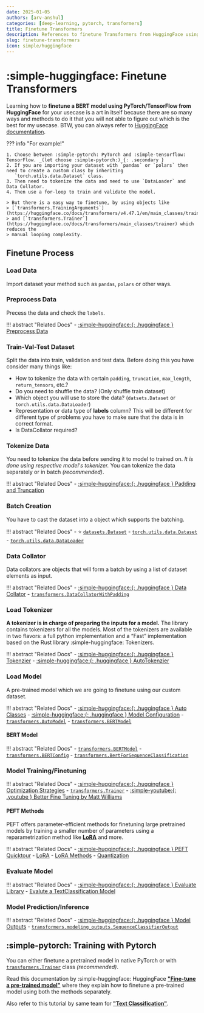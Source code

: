 ```yaml
---
date: 2025-01-05
authors: [arv-anshul]
categories: [deep-learning, pytorch, transformers]
title: Finetune Transformers
description: References to finetune Transformers from HuggingFace using Pytorch or TensorFlow.
slug: finetune-transformers
icon: simple/huggingface
---
```


# :simple-huggingface: Finetune Transformers

Learning how to **finetune a BERT model using PyTorch/TensorFlow from HuggingFace** for your usecase is a art in itself
because there are so many ways and methods to do it that you will not able to figure out which is the best for my
usecase. BTW, you can always refer to [HuggingFace documentation](https://huggingface.co/docs/transformers/training).

??? info "For example!"

    1. Choose between :simple-pytorch: PyTorch and :simple-tensorflow: TensorFlow. _(let choose :simple-pytorch:)_{: .secondary }
    2. If you are importing your dataset with `pandas` or `polars` then need to create a custom class by inheriting
       `torch.utils.data.Dataset` class.
    3. Then need to tokenize the data and need to use `DataLoader` and Data Collator.
    4. Then use a for-loop to train and validate the model.

    > But there is a easy way to finetune, by using objects like
    > [`transformers.TrainingArguments`](https://huggingface.co/docs/transformers/v4.47.1/en/main_classes/trainer#transformers.TrainingArguments)
    > and [`transformers.Trainer`](https://huggingface.co/docs/transformers/main_classes/trainer) which reduces the
    > manual looping complexity.

<!-- more -->

## Finetune Process

### Load Data

Import dataset your method such as `pandas`, `polars` or other ways.

### Preprocess Data

Precess the data and check the `labels`.

!!! abstract "Related Docs"
    - [:simple-huggingface:{: .huggingface } Preprocess Data](https://huggingface.co/docs/transformers/v4.47.1/en/preprocessing)

### Train-Val-Test Dataset

Split the data into train, validation and test data. Before doing this you have consider many things like:

- How to tokenize the data with certain `padding`, `truncation`, `max_length`, `return_tensors`, etc.?
- Do you need to shuffle the data? (Only shuffle train dataset)
- Which object you will use to store the data? (`datsets.Dataset` or `torch.utils.data.DataLoader`)
- Representation or data type of **labels** column? This will be different for different type of problems you have to
  make sure that the data is in correct format.
- Is DataCollator required?

### Tokenize Data

You need to tokenize the data before sending it to model to trained on. _It is done using  respective model's tokenizer._
You can tokenize the data separately or in batch _(recommended)_.

!!! abstract "Related Docs"
    - [:simple-huggingface:{: .huggingface } Padding and Truncation](https://huggingface.co/docs/transformers/v4.47.1/en/pad_truncation)

### Batch Creation

You have to cast the dataset into a object which supports the batching.

!!! abstract "Related Docs"
    - :star: [`datasets.Dataset`](https://huggingface.co/docs/datasets/en/quickstart)
    - [`torch.utils.data.Dataset`](https://pytorch.org/docs/stable/data.html)
    - [`torch.utils.data.DataLoader`](https://pytorch.org/docs/stable/data.html)

### Data Collator

Data collators are objects that will form a batch by using a list of dataset elements as input.

!!! abstract "Related Docs"
    - [:simple-huggingface:{: .huggingface } Data Collator](https://huggingface.co/docs/transformers/main_classes/data_collator)
    - [`transformers.DataCollatorWithPadding`](https://huggingface.co/docs/transformers/main_classes/data_collator#transformers.DataCollatorWithPadding)

### Load Tokenizer

**A tokenizer is in charge of preparing the inputs for a model.** The library contains tokenizers for all the models. Most
of the tokenizers are available in two flavors: a full python implementation and a “Fast” implementation based on the
Rust library :simple-huggingface: Tokenizers.

!!! abstract "Related Docs"
    - [:simple-huggingface:{: .huggingface } Tokenzier](https://huggingface.co/docs/transformers/main_classes/tokenizer)
    - [:simple-huggingface:{: .huggingface } AutoTokenzier](https://huggingface.co/docs/transformers/v4.47.1/en/autoclass_tutorial#autotokenizer)

### Load Model

A pre-trained model which we are going to finetune using our custom dataset.

!!! abstract "Related Docs"
    - [:simple-huggingface:{: .huggingface } Auto Classes](https://huggingface.co/docs/transformers/model_doc/auto)
    - [:simple-huggingface:{: .huggingface } Model Configuration](https://huggingface.co/docs/transformers/main_classes/configuration)
    - [`transformers.AutoModel`](https://huggingface.co/docs/transformers/v4.47.1/en/autoclass_tutorial#automodel)
    - [`transformers.BERTModel`](https://huggingface.co/docs/transformers/model_doc/bert)

#### BERT Model

!!! abstract "Related Docs"
    - [`transformers.BERTModel`](https://huggingface.co/docs/transformers/model_doc/bert)
    - [`transformers.BERTConfig`](https://huggingface.co/docs/transformers/model_doc/bert#transformers.BertConfig)
    - [`transformers.BertForSequenceClassification`](https://huggingface.co/docs/transformers/model_doc/bert#transformers.BertForSequenceClassification)

### Model Training/Finetuning

!!! abstract "Related Docs"
    - [:simple-huggingface:{: .huggingface } Optimization Strategies](https://huggingface.co/docs/transformers/main_classes/optimizer_schedules)
    - [`transformers.Trainer`](https://huggingface.co/docs/transformers/v4.47.1/en/main_classes/trainer#trainer)
    - [:simple-youtube:{: .youtube } Better Fine Tuning by Matt Williams](https://www.youtube.com/watch?v=W2QuK9TwYXs)

#### PEFT Methods

PEFT offers parameter-efficient methods for finetuning large pretrained models by training a smaller number of
parameters using a reparametrization method like [**LoRA**](https://huggingface.co/docs/peft/package_reference/lora) and
more.

!!! abstract "Related Docs"
    - [:simple-huggingface:{: .huggingface } PEFT Quicktour](https://huggingface.co/docs/peft/quicktour)
    - [LoRA](https://huggingface.co/docs/peft/developer_guides/lora)
    - [LoRA Methods](https://huggingface.co/docs/peft/task_guides/lora_based_methods)
    - [Quantization](https://huggingface.co/docs/peft/developer_guides/quantization)

### Evaluate Model

!!! abstract "Related Docs"
    - [:simple-huggingface:{: .huggingface } Evaluate Library](https://huggingface.co/docs/evaluate/index)
    - [Evalute a TextClassification Model](https://huggingface.co/docs/transformers/v4.47.1/en/tasks/sequence_classification#evaluate)

### Model Prediction/Inference

!!! abstract "Related Docs"
    - [:simple-huggingface:{: .huggingface } Model Outputs](https://huggingface.co/docs/transformers/main_classes/output)
    - [`transformers.modeling_outputs.SequenceClassifierOutput`](https://huggingface.co/docs/transformers/main_classes/output#transformers.modeling_outputs.SequenceClassifierOutput)

## :simple-pytorch: Training with Pytorch

You can either finetune a pretrained model in native PyTorch or with
[`transformers.Trainer`](https://huggingface.co/docs/transformers/v4.47.1/en/main_classes/trainer#trainer) class
_(recommended)_.

Read this documentation by :simple-huggingface: HuggingFace
[**"Fine-tune a pre-trained model"**](https://huggingface.co/docs/transformers/training) where they explain how to
finetune a pre-trained model using both the methods separately.

Also refer to this tutorial by same team for
[**"Text Classification"**](https://huggingface.co/docs/transformers/v4.47.1/en/tasks/sequence_classification).
